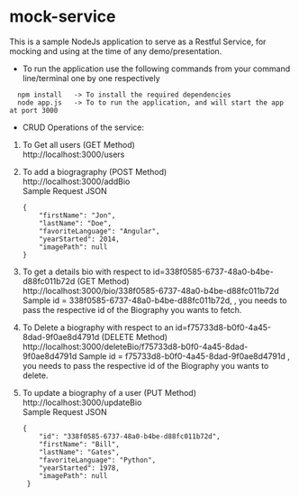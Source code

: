 # mock-service
This is a sample NodeJs application to serve as a Restful Service, for mocking and using at the time of any demo/presentation.

- To run the application use the following commands from your command line/terminal one by one respectively   
``` 
  npm install   -> To install the required dependencies  
  node app.js   -> To to run the application, and will start the app at port 3000 
```
  


- CRUD Operations of the service:  

1) To Get all users (GET Method)  
	http://localhost:3000/users  


2) To add a biogragraphy (POST Method)  
	http://localhost:3000/addBio  
	Sample Request JSON  
	``` 
	{  	
	    "firstName": "Jon",  
	    "lastName": "Doe",  
	    "favoriteLanguage": "Angular",  
	    "yearStarted": 2014,  
	    "imagePath": null  
	}  
	``` 


3) To get a details bio with respect to id=338f0585-6737-48a0-b4be-d88fc011b72d   (GET Method)  
	http://localhost:3000/bio/338f0585-6737-48a0-b4be-d88fc011b72d 
	Sample id = 338f0585-6737-48a0-b4be-d88fc011b72d, , you needs to pass the respective id of the Biography you wants to fetch.  


4) To Delete a biography with respect to an id=f75733d8-b0f0-4a45-8dad-9f0ae8d4791d (DELETE Method)  
	http://localhost:3000/deleteBio/f75733d8-b0f0-4a45-8dad-9f0ae8d4791d
	Sample id = f75733d8-b0f0-4a45-8dad-9f0ae8d4791d , you needs to pass the respective id of the Biography you wants to delete.  


5) To update a biography of a user (PUT Method)  
	http://localhost:3000/updateBio  
	Sample Request JSON  
	```
	{
		"id": "338f0585-6737-48a0-b4be-d88fc011b72d",  
		"firstName": "Bill",  
		"lastName": "Gates",  
		"favoriteLanguage": "Python",  
		"yearStarted": 1978,  
		"imagePath": null  
	 }  
	 ```
 
 
 
 

